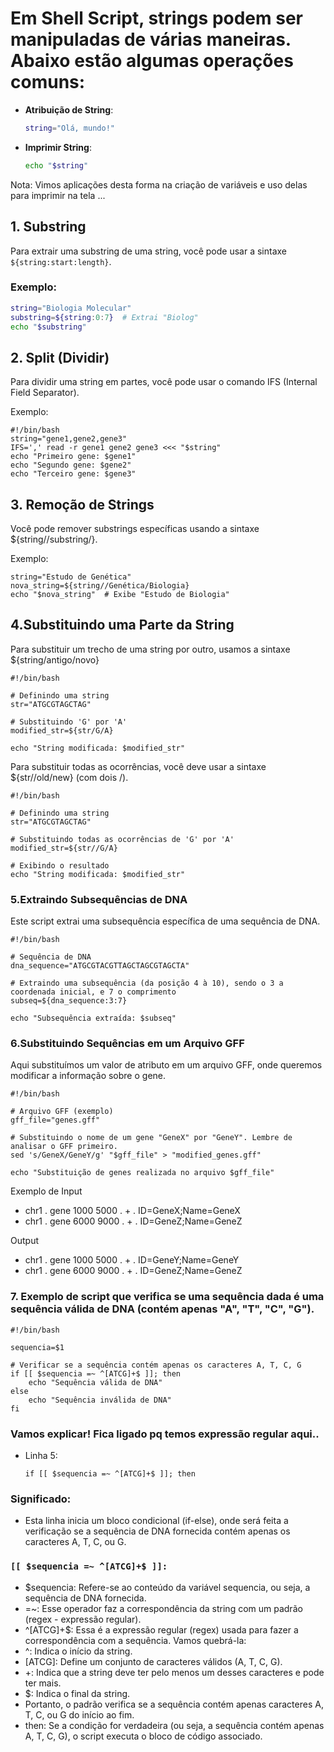 # Em Shell Script, strings podem ser manipuladas de várias maneiras. Abaixo estão algumas operações comuns:

- **Atribuição de String**:
    ```bash
    string="Olá, mundo!"
    ```

- **Imprimir String**:
    ```bash
    echo "$string"
    ```
Nota: Vimos aplicações desta forma na criação de variáveis e uso delas para imprimir na tela ...


## 1. Substring

Para extrair uma substring de uma string, você pode usar a sintaxe `${string:start:length}`.

### Exemplo:
```bash
string="Biologia Molecular"
substring=${string:0:7}  # Extrai "Biolog"
echo "$substring"
```

## 2. Split (Dividir)
Para dividir uma string em partes, você pode usar o comando IFS (Internal Field Separator).

Exemplo:

```
#!/bin/bash
string="gene1,gene2,gene3"
IFS=',' read -r gene1 gene2 gene3 <<< "$string"
echo "Primeiro gene: $gene1"
echo "Segundo gene: $gene2"
echo "Terceiro gene: $gene3"
```

## 3. Remoção de Strings
Você pode remover substrings específicas usando a sintaxe ${string//substring/}.

Exemplo:
```
string="Estudo de Genética"
nova_string=${string//Genética/Biologia}
echo "$nova_string"  # Exibe "Estudo de Biologia"
```
## 4.Substituindo uma Parte da String
Para substituir um trecho de uma string por outro, usamos a sintaxe ${string/antigo/novo}
```
#!/bin/bash

# Definindo uma string
str="ATGCGTAGCTAG"

# Substituindo 'G' por 'A'
modified_str=${str/G/A}

echo "String modificada: $modified_str"
```

Para substituir todas as ocorrências, você deve usar a sintaxe ${str//old/new} (com dois /).
```
#!/bin/bash

# Definindo uma string
str="ATGCGTAGCTAG"

# Substituindo todas as ocorrências de 'G' por 'A'
modified_str=${str//G/A}

# Exibindo o resultado
echo "String modificada: $modified_str"
```

### 5.Extraindo Subsequências de DNA
Este script extrai uma subsequência específica de uma sequência de DNA.
```
#!/bin/bash

# Sequência de DNA
dna_sequence="ATGCGTACGTTAGCTAGCGTAGCTA"

# Extraindo uma subsequência (da posição 4 à 10), sendo o 3 a coordenada inicial, e 7 o comprimento 
subseq=${dna_sequence:3:7}

echo "Subsequência extraída: $subseq"
```
### 6.Substituindo Sequências em um Arquivo GFF
Aqui substituímos um valor de atributo em um arquivo GFF, onde queremos modificar a informação sobre o gene.

```
#!/bin/bash

# Arquivo GFF (exemplo)
gff_file="genes.gff"

# Substituindo o nome de um gene "GeneX" por "GeneY". Lembre de analisar o GFF primeiro.
sed 's/GeneX/GeneY/g' "$gff_file" > "modified_genes.gff"

echo "Substituição de genes realizada no arquivo $gff_file"
```
Exemplo de Input
- chr1  .  gene  1000  5000  .  +  .  ID=GeneX;Name=GeneX
- chr1  .  gene  6000  9000  .  +  .  ID=GeneZ;Name=GeneZ

Output
- chr1  .  gene  1000  5000  .  +  .  ID=GeneY;Name=GeneY
- chr1  .  gene  6000  9000  .  +  .  ID=GeneZ;Name=GeneZ

### 7. Exemplo de script que verifica se uma sequência dada é uma sequência válida de DNA (contém apenas "A", "T", "C", "G").

```
#!/bin/bash

sequencia=$1

# Verificar se a sequência contém apenas os caracteres A, T, C, G
if [[ $sequencia =~ ^[ATCG]+$ ]]; then
    echo "Sequência válida de DNA"
else
    echo "Sequência inválida de DNA"
fi
```
### Vamos explicar! Fica ligado pq temos expressão regular aqui..
- Linha 5:
  ```
  if [[ $sequencia =~ ^[ATCG]+$ ]]; then
  ```
### Significado:
- Esta linha inicia um bloco condicional (if-else), onde será feita a verificação se a sequência de DNA fornecida contém apenas os caracteres A, T, C, ou G.
### ```[[ $sequencia =~ ^[ATCG]+$ ]]:```
- $sequencia: Refere-se ao conteúdo da variável sequencia, ou seja, a sequência de DNA fornecida.
- =~: Esse operador faz a correspondência da string com um padrão (regex - expressão regular).
- ^[ATCG]+$: Essa é a expressão regular (regex) usada para fazer a correspondência com a sequência. Vamos quebrá-la:
- ^: Indica o início da string.
- [ATCG]: Define um conjunto de caracteres válidos (A, T, C, G).
- +: Indica que a string deve ter pelo menos um desses caracteres e pode ter mais.
- $: Indica o final da string.
- Portanto, o padrão verifica se a sequência contém apenas caracteres A, T, C, ou G do início ao fim.
- then: Se a condição for verdadeira (ou seja, a sequência contém apenas A, T, C, G), o script executa o bloco de código associado.

